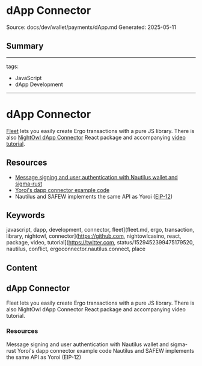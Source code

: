 # dApp Connector
Source: docs/dev/wallet/payments/dApp.md
Generated: 2025-05-11

## Summary
---
tags:
  - JavaScript
  - dApp Development
---

# dApp Connector


[Fleet](fleet.md) lets you easily create Ergo transactions with a pure JS library. There is also [NightOwl dApp Connector](https://github.com/nightowlcasino/dApp-connector-react-package) React package and accompanying [video tutorial](https://twitter.com/NightOwlCasino/status/1529452399475179520). <!--Specifically with Nautilus, to avoid conflicts, you can call `ergoConnector.nautilus.connect()` in place of `window.ergo_request_read_access()` and `ergoConnector.nautilus.isConnected()` in place of `window.ergo_check_read_access()`-->


## Resources


- [Message signing and user authentication with Nautilus wallet and sigma-rust](https://www.dappstep.com/docs/tutorial-dapp-connector/message-signing-authentication)
- [Yoroi's dapp connector example code](https://github.com/Emurgo/yoroi-frontend/tree/develop/packages/yoroi-connector/example-ergo)
- Nautilus and SAFEW implements the same API as Yoroi ([EIP-12](https://github.com/ergoplatform/eips/pull/23/files#diff-cb3f835ea389f22c2f074a6acd820d178e44c82df8898e8ff36aea7f762b6710))

## Keywords
javascript, dapp, development, connector, fleet](fleet.md, ergo, transaction, library, nightowl, connector](https://github.com, nightowlcasino, react, package, video, tutorial](https://twitter.com, status/1529452399475179520, nautilus, conflict, ergoconnector.nautilus.connect, place

## Content
## dApp Connector
Fleet lets you easily create Ergo transactions with a pure JS library. There is also NightOwl dApp Connector React package and accompanying video tutorial.

### Resources
Message signing and user authentication with Nautilus wallet and sigma-rust
Yoroi's dapp connector example code
Nautilus and SAFEW implements the same API as Yoroi (EIP-12)

